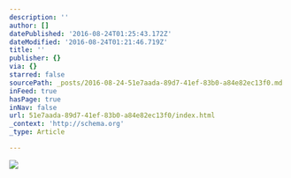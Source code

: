 ```yaml
---
description: ''
author: []
datePublished: '2016-08-24T01:25:43.172Z'
dateModified: '2016-08-24T01:21:46.719Z'
title: ''
publisher: {}
via: {}
starred: false
sourcePath: _posts/2016-08-24-51e7aada-89d7-41ef-83b0-a84e82ec13f0.md
inFeed: true
hasPage: true
inNav: false
url: 51e7aada-89d7-41ef-83b0-a84e82ec13f0/index.html
_context: 'http://schema.org'
_type: Article

---
```

![](https://the-grid-user-content.s3-us-west-2.amazonaws.com/ab32d576-31c9-41c4-bbe4-20b7909f2111.jpg)